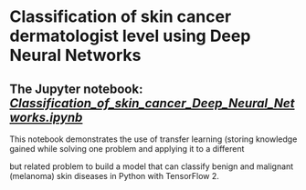 # Classification of skin cancer dermatologist level using Deep Neural Networks

<h2>The Jupyter notebook: <a href="https://github.com/fomalhautn/Classification_of_skin-cancer_Deep-Neural-Networks/blob/main/Classification_of_skin_cancer_dermatologist_level_Deep_Neural_Networks_Anastasiia_Andriievska.ipynb"><em>Classification_of_skin_cancer_Deep_Neural_Networks.ipynb</em></a></h2>
<p>This notebook demonstrates the use of transfer learning (storing knowledge gained while solving one problem and applying it to a different</p>
<p>but related problem to build a model that can classify benign and malignant (melanoma) skin diseases in Python with TensorFlow 2.</p>
